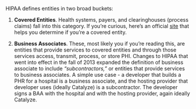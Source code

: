 HIPAA defines entities in two broad buckets:

1. **Covered Entities**. Health systems, payers, and clearinghouses (process claims) fall into this category. If you’re curious, here’s an official [site](http://www.hhs.gov/ocr/privacy/hipaa/understanding/coveredentities/index.html) that helps you determine if you’re a covered entity.

2. **Business Associates**. These, most likely you if you’re reading this, are entities that provide services to covered entities and through those services access, transmit, process, or store PHI. Changes to HIPAA that went into effect in the fall of 2013 expanded the definition of business associate to include *“subcontractors,”* or entities that provide services to business associates. A simple use case - a developer that builds a PHR for a hospital is a business associate, and the hosting provider that developer uses (ideally Catalyze) is a subcontractor. The developer signs a BAA with the hospital and with the hosting provider, again ideally Catalyze.
